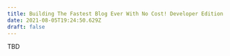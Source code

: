 ```yaml
---
title: Building The Fastest Blog Ever With No Cost! Developer Edition
date: 2021-08-05T19:24:50.629Z
draft: false
---
```

TBD